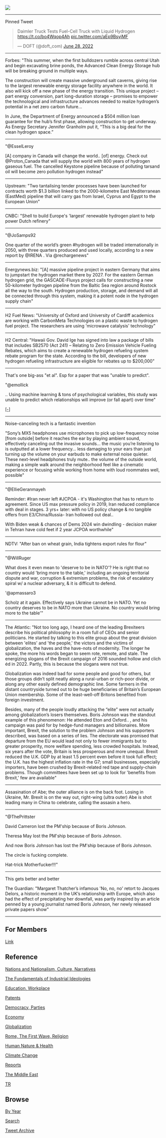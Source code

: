 <img src="https://drive.google.com/uc?export=view&id=1B2wf9R7AMH1d7Vw6e2mucLbIQ5NSjir7"/>

---

Pinned Tweet

<blockquote class="twitter-tweet"><p lang="en" dir="ltr">Daimler Truck Tests Fuel-Cell Truck with Liquid Hydrogen <a href="https://t.co/bo4Wqop4Ah">https://t.co/bo4Wqop4Ah</a> <a href="https://t.co/aEp9BsyjMF">pic.twitter.com/aEp9BsyjMF</a></p>&mdash; DOFT (@doft_com) <a href="https://twitter.com/doft_com/status/1541654639459717120?ref_src=twsrc%5Etfw">June 28, 2022</a></blockquote> <script async src="https://platform.twitter.com/widgets.js" charset="utf-8"></script>

---

Forbes: "This summer, when the first bulldozers rumble across central
Utah and begin excavating brine ponds, the Advanced Clean Energy
Storage hub will be breaking ground in multiple ways.

The construction will create massive underground salt caverns, giving
rise to the largest renewable energy storage facility anywhere in the
world. It also will kick off a new phase of the energy
transition. This unique project – part energy conversion, part
long-duration storage – promises to empower the technological and
infrastructure advances needed to realize hydrogen’s potential in a
net zero carbon future...

In June, the Department of Energy announced a $504 million loan
guarantee for the hub’s first phase, allowing construction to get
underway. As Energy Secretary Jennifer Granholm put it, “This is a big
deal for the clean hydrogen space.”

---

"@EsselLeroy

[A] company in Canada will change the world.. [of] energy. Check out
@Proton_Canada that will supply the world with 800 years of hydrogen
gaseous fuel. The cancelled Keystone pipeline because of polluting
tarsand oil will become zero pollution hydrogen instead"

---

Upstream: "Two tantalising tender processes have been launched for
contracts worth $1.3 billion linked to the 2000-kilometre East
Mediterranean (EastMed) pipeline that will carry gas from Israel,
Cyprus and Egypt to the European Union"

---

CNBC: "Shell to build Europe's 'largest' renewable hydrogen plant to
help power Dutch refinery"

---

"@JoSamps92

One quarter of the world’s green \#hydrogen will be traded
internationally in 2050, with three quarters produced and used
locally, according to a new report by @IRENA . Via @rechargenews"

---

Energynews.biz: "[A] massive pipeline project in eastern Germany that
aims to jumpstart the hydrogen market there by 2027. For the eastern
German hydrogen grid, the GASCADE-Fluxys project calls for
constructing a new 50-kilometer hydrogen pipeline from the Baltic Sea
region around Rostock all the way to the south. Hydrogen production,
storage, and demand will all be connected through this system, making
it a potent node in the hydrogen supply chain"

---

H2 Fuel News: "University of Oxford and University of Cardiff
academics are working with CarbonMeta Technologies on a plastic waste
to hydrogen fuel project. The researchers are using 'microwave
catalysis' technology"

---

H2 Central: "Hawaii Gov. David Ige has signed into law a package of
bills that includes SB2570 (Act 241) – Relating to Zero Emission
Vehicle Fueling Rebates, which aims to create a renewable hydrogen
refueling system rebate program for the state. According to the bill,
developers of new hydrogen refueling infrastructure are eligible for
rebates up to $200,000"

---

That's one big-ass "et al". Esp for a paper that was "unable to predict".

"@emollick

.. Using machine learning & tons of psychological variables, this
study was unable to predict which relationships will improve (or fall
apart) over time"

[[-]](https://twitter.com/emollick/status/1544796403469373443)

---

Noise-canceling tech is a fantastic invention

"Sony’s MX5 headphones use microphones to pick up low-frequency noise
[from outside] before it reaches the ear by playing ambient sound,
effectively canceling out the invasive sounds... the music you’re
listening to is outputted at a lower frequency... less damaging to
your ears than just turning up the volume on your earbuds to make
external noise quieter. These next-level headphones truly mute.. the
volume of the outside world, making a simple walk around the
neighborhood feel like a cinematic experience or focusing while
working from home with loud roommates well, possible"

---

"@EllieGeranmayeh

Reminder: \#Iran never left \#JCPOA - it's Washington that has to
return to agreement. Since US max pressure policy in 2019, Iran
reduced compliance with deal in stages. 3 yrs+ later: with no US
policy change & no tangible offers from E3/China/Russia- Iran hollowed
out deal..

With Biden weak & chances of Dems 2024 win dwindling - decision maker
in Tehran have cold feet if 2 year JCPOA worthwhile"

---

NDTV: "After ban on wheat grain, India tightens export rules for flour"

---

"@WillRuger

What does it even mean to 'deserve to be in NATO'?  He is right that
no country would 'bring more to the table,' including an ongoing
territorial dispute and war, corruption & extremism problems, the risk
of escalatory spiral w/ a nuclear adversary, & it is difficult to
defend.

'@apmassaro3

Scholz at it again. Effectively says Ukraine cannot be in NATO. Yet no
country deserves to be in NATO more than Ukraine. No country would
bring more to the table'"

---

The Atlantic: "Not too long ago, I heard one of the leading Brexiteers
describe his political philosophy in a room full of CEOs and senior
politicians. He started by talking to this elite group about the great
division between 'elites' and 'the people,' the victors and the
victims of globalization, the haves and the have-nots of
modernity. The longer he spoke, the more his words began to seem rote,
remote, and stale. The energizing slogans of the Brexit campaign of
2016 sounded hollow and clich​​éd in 2022. Partly, this is because the
slogans were not true.

Globalization was indeed bad for some people and good for others, but
those groups didn’t split neatly along a rural-urban or rich-poor
divide, or along any other easily defined demographic line. Some
farmers in the distant countryside turned out to be huge beneficiaries
of Britain’s European Union membership. Some of the least-well-off
Britons benefited from foreign investment.

Besides, many of the people loudly attacking the “elite” were not
actually among globalization’s losers themselves. Boris Johnson was
the standout example of this phenomenon: He attended Eton and
Oxford.. , and his campaign was paid for by hedge-fund managers and
billionaires. More important, Brexit, the solution to the problem
Johnson and his supporters described, was based on a series of
lies. The electorate was promised that departure from the EU would
lead not only to fewer immigrants but to greater prosperity, more
welfare spending, less crowded hospitals. Instead, six years after the
vote, Britain is less prosperous and more unequal. Brexit reduced the
U.K. GDP by at least 1.5 percent even before it took full effect; the
U.K. has the highest inflation rate in the G7; small businesses,
especially importers, have been crushed by Brexit-related red tape and
supply-chain problems. Though committees have been set up to look for
'benefits from Brexit,' few are available"

---

Assasination of Abe; the outer alliance is on the back foot.  Losing
in Ukraine, Mr. Brexit is on the way out, right-wing (ultra outer) Abe
is shot leading many in China to celebrate, calling the assasin a
hero.

---

"@ThePrittster

David Cameron lost the PM'ship because of Boris Johnson.

Theresa May lost the PM'ship because of Boris Johnson.

And now Boris Johnson has lost the PM'ship because of Boris Johnson.

The circle is fucking complete. 

Hat-trick Motherfucker!!!"

---

This gets better and better

The Guardian: "Margaret Thatcher’s infamous 'No, no, no' retort to
Jacques Delors, a historic moment in the UK’s relationship with
Europe, which also had the effect of precipitating her downfall, was
partly inspired by an article penned by a young journalist named Boris
Johnson, her newly released private papers show"

---

## For Members

[Link](https://thirdwave-members.herokuapp.com)

## Reference

[Nations and Nationalism, Culture, Narratives](2013/02/nations-and-nationalism.html)

[The Fundamentals of Industrial Ideologies](2011/04/fundamentals-of-industrial-ideologies.html)

[Education, Workplace](2017/09/education-workplace.html)

[Patents](2018/09/patents.html)

[Democracy, Parties](2016/11/democracy.html)

[Economy](2018/05/economy.html)

[Globalization](2018/09/globalization.html)

[Rome, The First Wave, Religion](2017/12/rome.html)

[Human Nature & Health](2020/07/human-nature.html)

[Climate Change](2018/12/climate.html)

[Reports](2019/05/reports.html)

[The Middle East](2019/07/middleeast.html)

[TR](../tr)

## Browse

[By Year](years.html)

[Search](search.html)

[Tweet Archive](tweets/index.html)
